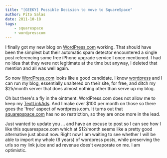 ```yaml
---
title: "[GEEKY] Possible Decision to move to SquareSpace"
author: Pito Salas
date: 2011-10-18
tags:
    - squarespace
    - wordpresscom
---
```




I finally got my new blog on [WordPress.com](<http://www.wordpress.com>)
working. That should have been the simplest but their automatic spam detector
encountered a single post referencing some free iPhone upgrade service I once
mentioned. I had no idea that they were not legitimate at the time but anyway,
I deleted that mention and all was well again.

So now [WordPress.com](<wordpress.com>) looks like a good candidate. I know
[wordpress](<http://www.wordpress.org>) and I can run my blog, essentially
unaltered on their site, for free, and ditch my $25/month server that does
almost nothing other than serve up my blog.

Oh but there's a fly in the ointment. WordPress.com does not allow me to keep
my [TextLinkAds](<www.textlinkads.com>). And I make over $100 per month on
those so there goes the 'free' aspect of wordpress.com. It turns out that
[squarepspace.com](<http://www.squarespace.com>) has no so restriction, so
they are once more in the lead.

Just wanted to update you … and have an excuse to post so I can see how I like
this squarespace.com which at $12/month seems like a pretty good alternative
just about now. Right now I am waiting to see whether I will be able to import
my whole (6 years) of wordpress posts, while preserving the urls so my link
juice and ad revenue does't evaporate on me. I am optimistic.


